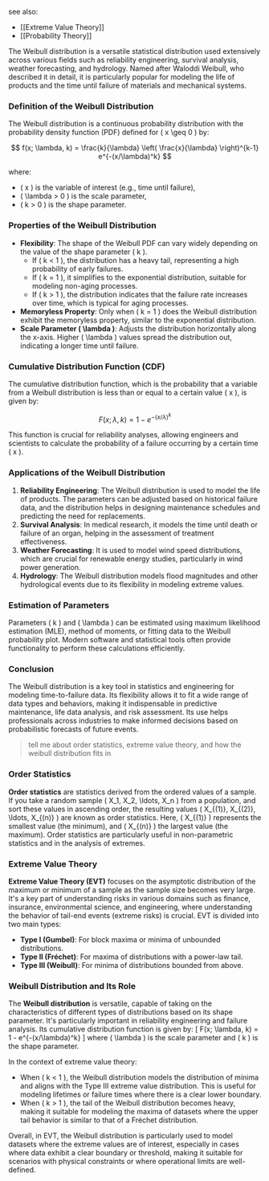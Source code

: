 see also:
- [[Extreme Value Theory]]
- [[Probability Theory]]

The Weibull distribution is a versatile statistical distribution used extensively across various fields such as reliability engineering, survival analysis, weather forecasting, and hydrology. Named after Waloddi Weibull, who described it in detail, it is particularly popular for modeling the life of products and the time until failure of materials and mechanical systems.

### Definition of the Weibull Distribution

The Weibull distribution is a continuous probability distribution with the probability density function (PDF) defined for \( x \geq 0 \) by:

$$
f(x; \lambda, k) = \frac{k}{\lambda} \left( \frac{x}{\lambda} \right)^{k-1} e^{-(x/\lambda)^k}
$$

where:
- \( x \) is the variable of interest (e.g., time until failure),
- \( \lambda > 0 \) is the scale parameter,
- \( k > 0 \) is the shape parameter.

### Properties of the Weibull Distribution

- **Flexibility**: The shape of the Weibull PDF can vary widely depending on the value of the shape parameter \( k \). 
  - If \( k < 1 \), the distribution has a heavy tail, representing a high probability of early failures.
  - If \( k = 1 \), it simplifies to the exponential distribution, suitable for modeling non-aging processes.
  - If \( k > 1 \), the distribution indicates that the failure rate increases over time, which is typical for aging processes.
- **Memoryless Property**: Only when \( k = 1 \) does the Weibull distribution exhibit the memoryless property, similar to the exponential distribution.
- **Scale Parameter \( \lambda \)**: Adjusts the distribution horizontally along the x-axis. Higher \( \lambda \) values spread the distribution out, indicating a longer time until failure.

### Cumulative Distribution Function (CDF)

The cumulative distribution function, which is the probability that a variable from a Weibull distribution is less than or equal to a certain value \( x \), is given by:

$$
F(x; \lambda, k) = 1 - e^{-(x/\lambda)^k}
$$

This function is crucial for reliability analyses, allowing engineers and scientists to calculate the probability of a failure occurring by a certain time \( x \).

### Applications of the Weibull Distribution

1. **Reliability Engineering**: The Weibull distribution is used to model the life of products. The parameters can be adjusted based on historical failure data, and the distribution helps in designing maintenance schedules and predicting the need for replacements.
2. **Survival Analysis**: In medical research, it models the time until death or failure of an organ, helping in the assessment of treatment effectiveness.
3. **Weather Forecasting**: It is used to model wind speed distributions, which are crucial for renewable energy studies, particularly in wind power generation.
4. **Hydrology**: The Weibull distribution models flood magnitudes and other hydrological events due to its flexibility in modeling extreme values.

### Estimation of Parameters

Parameters \( k \) and \( \lambda \) can be estimated using maximum likelihood estimation (MLE), method of moments, or fitting data to the Weibull probability plot. Modern software and statistical tools often provide functionality to perform these calculations efficiently.

### Conclusion

The Weibull distribution is a key tool in statistics and engineering for modeling time-to-failure data. Its flexibility allows it to fit a wide range of data types and behaviors, making it indispensable in predictive maintenance, life data analysis, and risk assessment. Its use helps professionals across industries to make informed decisions based on probabilistic forecasts of future events.

>tell me about order statistics, extreme value theory, and how the weibull distribution fits in

### Order Statistics

**Order statistics** are statistics derived from the ordered values of a sample. If you take a random sample \( X_1, X_2, \ldots, X_n \) from a population, and sort these values in ascending order, the resulting values \( X_{(1)}, X_{(2)}, \ldots, X_{(n)} \) are known as order statistics. Here, \( X_{(1)} \) represents the smallest value (the minimum), and \( X_{(n)} \) the largest value (the maximum). Order statistics are particularly useful in non-parametric statistics and in the analysis of extremes.

### Extreme Value Theory

**Extreme Value Theory (EVT)** focuses on the asymptotic distribution of the maximum or minimum of a sample as the sample size becomes very large. It's a key part of understanding risks in various domains such as finance, insurance, environmental science, and engineering, where understanding the behavior of tail-end events (extreme risks) is crucial. EVT is divided into two main types:
- **Type I (Gumbel)**: For block maxima or minima of unbounded distributions.
- **Type II (Fréchet)**: For maxima of distributions with a power-law tail.
- **Type III (Weibull)**: For minima of distributions bounded from above.

### Weibull Distribution and Its Role

The **Weibull distribution** is versatile, capable of taking on the characteristics of different types of distributions based on its shape parameter. It's particularly important in reliability engineering and failure analysis. Its cumulative distribution function is given by:
\[ F(x; \lambda, k) = 1 - e^{-(x/\lambda)^k} \]
where \( \lambda \) is the scale parameter and \( k \) is the shape parameter.

In the context of extreme value theory:
- When \( k < 1 \), the Weibull distribution models the distribution of minima and aligns with the Type III extreme value distribution. This is useful for modeling lifetimes or failure times where there is a clear lower boundary.
- When \( k > 1 \), the tail of the Weibull distribution becomes heavy, making it suitable for modeling the maxima of datasets where the upper tail behavior is similar to that of a Fréchet distribution.

Overall, in EVT, the Weibull distribution is particularly used to model datasets where the extreme values are of interest, especially in cases where data exhibit a clear boundary or threshold, making it suitable for scenarios with physical constraints or where operational limits are well-defined.